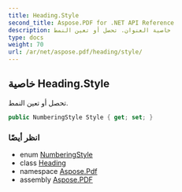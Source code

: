 ```yaml
---
title: Heading.Style
second_title: Aspose.PDF for .NET API Reference
description: خاصية العنوان. تحصل أو تعين النمط
type: docs
weight: 70
url: /ar/net/aspose.pdf/heading/style/
---
```

## خاصية Heading.Style

تحصل أو تعين النمط.

```csharp
public NumberingStyle Style { get; set; }
```

### انظر أيضًا

* enum [NumberingStyle](../../numberingstyle/)
* class [Heading](../)
* namespace [Aspose.Pdf](../../../aspose.pdf/)
* assembly [Aspose.PDF](../../../)